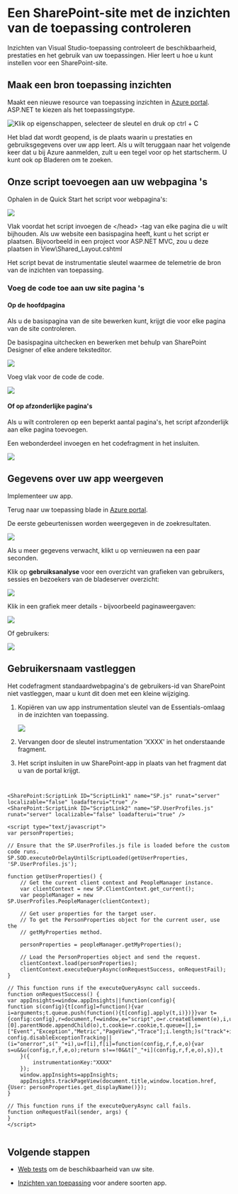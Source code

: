 <properties 
    pageTitle="Een SharePoint-site met de inzichten van de toepassing controleren" 
    description="Een nieuwe toepassing met een nieuwe sleutel instrumentation controle starten" 
    services="application-insights" 
    documentationCenter=""
    authors="alancameronwills" 
    manager="douge"/>

<tags 
    ms.service="application-insights" 
    ms.workload="tbd" 
    ms.tgt_pltfrm="ibiza" 
    ms.devlang="na" 
    ms.topic="article" 
    ms.date="03/24/2016" 
    ms.author="awills"/>

# <a name="monitor-a-sharepoint-site-with-application-insights"></a>Een SharePoint-site met de inzichten van de toepassing controleren


Inzichten van Visual Studio-toepassing controleert de beschikbaarheid, prestaties en het gebruik van uw toepassingen. Hier leert u hoe u kunt instellen voor een SharePoint-site.


## <a name="create-an-application-insights-resource"></a>Maak een bron toepassing inzichten


Maakt een nieuwe resource van toepassing inzichten in [Azure portal](https://portal.azure.com). ASP.NET te kiezen als het toepassingstype.

![Klik op eigenschappen, selecteer de sleutel en druk op ctrl + C](./media/app-insights-sharepoint/01-new.png)


Het blad dat wordt geopend, is de plaats waarin u prestaties en gebruiksgegevens over uw app leert. Als u wilt teruggaan naar het volgende keer dat u bij Azure aanmelden, zult u een tegel voor op het startscherm. U kunt ook op Bladeren om te zoeken.
    


## <a name="add-our-script-to-your-web-pages"></a>Onze script toevoegen aan uw webpagina 's

Ophalen in de Quick Start het script voor webpagina's:

![](./media/app-insights-sharepoint/02-monitor-web-page.png)

Vlak voordat het script invoegen de &lt;/head&gt; -tag van elke pagina die u wilt bijhouden. Als uw website een basispagina heeft, kunt u het script er plaatsen. Bijvoorbeeld in een project voor ASP.NET MVC, zou u deze plaatsen in View\Shared\_Layout.cshtml

Het script bevat de instrumentatie sleutel waarmee de telemetrie de bron van de inzichten van toepassing.

### <a name="add-the-code-to-your-site-pages"></a>Voeg de code toe aan uw site pagina 's

#### <a name="on-the-master-page"></a>Op de hoofdpagina

Als u de basispagina van de site bewerken kunt, krijgt die voor elke pagina van de site controleren.

De basispagina uitchecken en bewerken met behulp van SharePoint Designer of elke andere teksteditor.

![](./media/app-insights-sharepoint/03-master.png)


Voeg vlak voor de code de </head> code. 


![](./media/app-insights-sharepoint/04-code.png)

#### <a name="or-on-individual-pages"></a>Of op afzonderlijke pagina's

Als u wilt controleren op een beperkt aantal pagina's, het script afzonderlijk aan elke pagina toevoegen. 

Een webonderdeel invoegen en het codefragment in het insluiten.


![](./media/app-insights-sharepoint/05-page.png)


## <a name="view-data-about-your-app"></a>Gegevens over uw app weergeven

Implementeer uw app.

Terug naar uw toepassing blade in [Azure portal](https://portal.azure.com).

De eerste gebeurtenissen worden weergegeven in de zoekresultaten. 

![](./media/app-insights-sharepoint/09-search.png)

Als u meer gegevens verwacht, klikt u op vernieuwen na een paar seconden.

Klik op **gebruiksanalyse** voor een overzicht van grafieken van gebruikers, sessies en bezoekers van de bladeserver overzicht:

![](./media/app-insights-sharepoint/06-usage.png)

Klik in een grafiek meer details - bijvoorbeeld paginaweergaven:

![](./media/app-insights-sharepoint/07-pages.png)

Of gebruikers:


![](./media/app-insights-sharepoint/08-users.png)


## <a name="capturing-user-id"></a>Gebruikersnaam vastleggen


Het codefragment standaardwebpagina's de gebruikers-id van SharePoint niet vastleggen, maar u kunt dit doen met een kleine wijziging.


1. Kopiëren van uw app instrumentation sleutel van de Essentials-omlaag in de inzichten van toepassing. 


    ![](./media/app-insights-sharepoint/02-props.png)

2. Vervangen door de sleutel instrumentation 'XXXX' in het onderstaande fragment. 
3. Het script insluiten in uw SharePoint-app in plaats van het fragment dat u van de portal krijgt.



```


<SharePoint:ScriptLink ID="ScriptLink1" name="SP.js" runat="server" localizable="false" loadafterui="true" /> 
<SharePoint:ScriptLink ID="ScriptLink2" name="SP.UserProfiles.js" runat="server" localizable="false" loadafterui="true" /> 
  
<script type="text/javascript"> 
var personProperties; 
  
// Ensure that the SP.UserProfiles.js file is loaded before the custom code runs. 
SP.SOD.executeOrDelayUntilScriptLoaded(getUserProperties, 'SP.UserProfiles.js'); 
  
function getUserProperties() { 
    // Get the current client context and PeopleManager instance. 
    var clientContext = new SP.ClientContext.get_current(); 
    var peopleManager = new SP.UserProfiles.PeopleManager(clientContext); 
     
    // Get user properties for the target user. 
    // To get the PersonProperties object for the current user, use the 
    // getMyProperties method. 
    
    personProperties = peopleManager.getMyProperties(); 
  
    // Load the PersonProperties object and send the request. 
    clientContext.load(personProperties); 
    clientContext.executeQueryAsync(onRequestSuccess, onRequestFail); 
} 
     
// This function runs if the executeQueryAsync call succeeds. 
function onRequestSuccess() { 
var appInsights=window.appInsights||function(config){
function s(config){t[config]=function(){var i=arguments;t.queue.push(function(){t[config].apply(t,i)})}}var t={config:config},r=document,f=window,e="script",o=r.createElement(e),i,u;for(o.src=config.url||"//az416426.vo.msecnd.net/scripts/a/ai.0.js",r.getElementsByTagName(e)[0].parentNode.appendChild(o),t.cookie=r.cookie,t.queue=[],i=["Event","Exception","Metric","PageView","Trace"];i.length;)s("track"+i.pop());return config.disableExceptionTracking||(i="onerror",s("_"+i),u=f[i],f[i]=function(config,r,f,e,o){var s=u&&u(config,r,f,e,o);return s!==!0&&t["_"+i](config,r,f,e,o),s}),t
    }({
        instrumentationKey:"XXXX"
    });
    window.appInsights=appInsights;
    appInsights.trackPageView(document.title,window.location.href, {User: personProperties.get_displayName()});
} 
  
// This function runs if the executeQueryAsync call fails. 
function onRequestFail(sender, args) { 
} 
</script> 


```



## <a name="next-steps"></a>Volgende stappen

* [Web tests](app-insights-monitor-web-app-availability.md) om de beschikbaarheid van uw site.

* [Inzichten van toepassing](app-insights-overview.md) voor andere soorten app.



<!--Link references-->


 